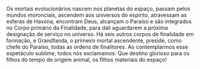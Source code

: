 ﻿Os mortais evolucionários nascem nos planetas do espaço, passam pelos mundos moronciais, ascendem aos universos do espírito, atravessam as esferas de Havona, encontram Deus, alcançam o Paraíso e são integrados no Corpo primário da Finalidade, para dali aguardarem a próxima designação de serviço no universo. Há seis outros corpos de finalidade em formação, e Grandfanda, o primeiro mortal ascendente,  preside, como chefe do Paraíso, todas as ordens de finalitores. Ao contemplarmos esse espetáculo sublime, todos nós exclamamos: Que destino glorioso para os filhos do tempo de origem animal, os filhos materiais do espaço!